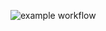 ![example workflow](https://github.com/sogawa-yk/first-githubactions/actions/workflows/<WORKFLOW_FILE>/badge.svg)
